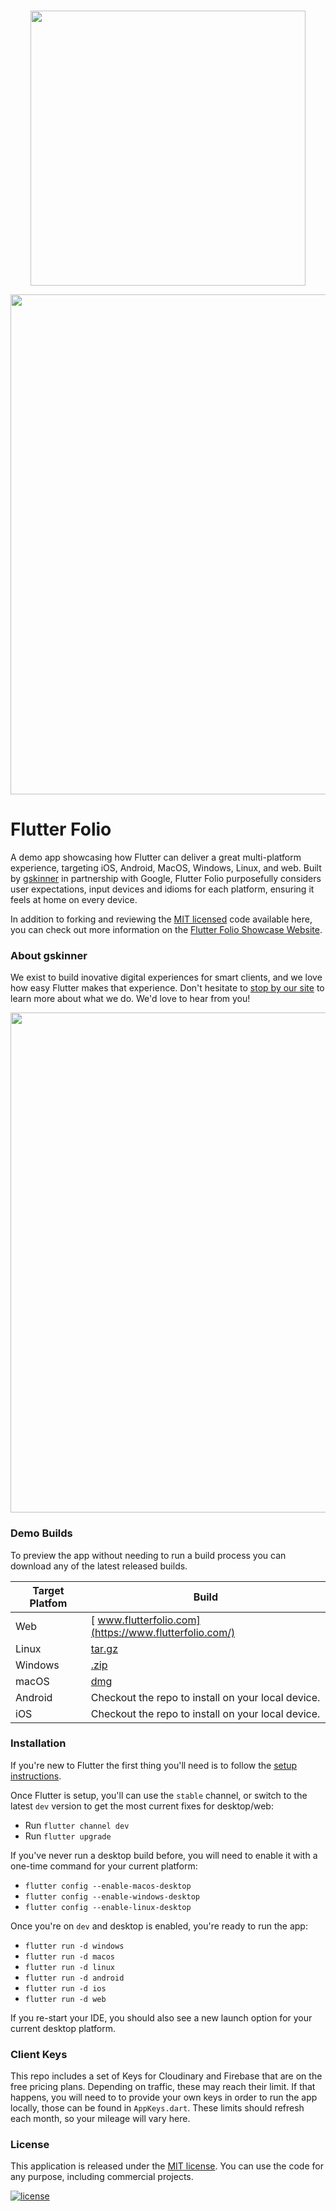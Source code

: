 <br />
<p align="center"><a href="https://flutter.gskinner.com"><img src="https://flutter.gskinner.com/assets/images/gskinnerxflutter.png?" width="440px"></a></p>

<p align="center"><img src="https://flutter.gskinner.com/assets/images/git_promoimage.png?" width="800px"></p>

# Flutter Folio

A demo app showcasing how Flutter can deliver a great multi-platform experience, targeting iOS, Android, MacOS, Windows, Linux, and web. Built by [gskinner](https://gskinner.com) in partnership with Google, Flutter Folio purposefully considers user expectations, input devices and idioms for each platform, ensuring it feels at home on every device.

In addition to forking and reviewing the [MIT licensed](LICENSE.md) code available here, you can check out more information on the [Flutter Folio Showcase Website](https://flutter.gskinner.com).

### About gskinner
We exist to build inovative digital experiences for smart clients, and we love how easy Flutter makes that experience. Don't hesitate to [stop by our site](https://gskinner.com) to learn more about what we do. We'd love to hear from you!

<p align="center"><img src="https://flutter.gskinner.com/assets/images/git_dashes.png?" width="800px"></p>

### Demo Builds
To preview the app without needing to run a build process you can download any of the latest released builds.

| Target Platfom | Build |
| ------ | ------ |
| Web | [ www.flutterfolio.com](https://www.flutterfolio.com/) |
| Linux | [tar.gz](https://www.flutterfolio.com/builds/latest/linux-build/linux_build.tar.xz?84) |
| Windows | [.zip](https://www.flutterfolio.com/builds/latest/windows-build/windows_build.zip?84) |
| macOS | [dmg](https://www.flutterfolio.com/builds/latest/macos-build/FlutterFolio.dmg?84) |
| Android | Checkout the repo to install on your local device. |
| iOS | Checkout the repo to install on your local device. |

### Installation

If you're new to Flutter the first thing you'll need is to follow the [setup instructions](https://flutter.dev/docs/get-started/install). 

Once Flutter is setup, you'll can use the `stable` channel, or switch to the latest `dev` version to get the most current fixes for desktop/web:
 * Run `flutter channel dev`
 * Run `flutter upgrade`

If you've never run a desktop build before, you will need to enable it with a one-time command for your current platform:
* `flutter config --enable-macos-desktop`
* `flutter config --enable-windows-desktop`
* `flutter config --enable-linux-desktop`

Once you're on `dev` and desktop is enabled, you're ready to run the app:
* `flutter run -d windows`
* `flutter run -d macos`
* `flutter run -d linux`
* `flutter run -d android`
* `flutter run -d ios`
* `flutter run -d web`

If you re-start your IDE, you should also see a new launch option for your current desktop platform.

### Client Keys
This repo includes a set of Keys for Cloudinary and Firebase that are on the free pricing plans. Depending on traffic, these may reach their limit. If that happens, you will need to to provide your own keys in order to run the app locally, those can be found in `AppKeys.dart`. These limits should refresh each month, so your mileage will vary here.

### License

This application is released under the [MIT license](LICENSE.md). You can use the code for any purpose, including commercial projects.

[![license](https://img.shields.io/badge/License-MIT-yellow.svg)](https://opensource.org/licenses/MIT)

